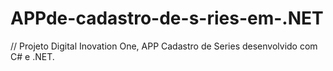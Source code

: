 # APPde-cadastro-de-s-ries-em-.NET
// Projeto Digital Inovation One, APP Cadastro de Series desenvolvido com C# e .NET.
